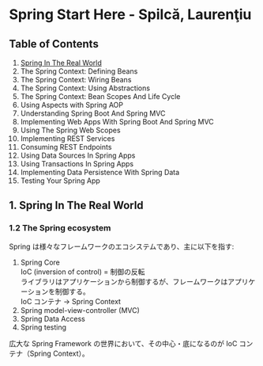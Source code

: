 # Spring Start Here - Spilcă, Laurenţiu

## Table of Contents
1. [Spring In The Real World](#1-spring-in-the-real-world)
2. The Spring Context: Defining Beans
3. The Spring Context: Wiring Beans
4. The Spring Context: Using Abstractions
5. The Spring Context: Bean Scopes And Life Cycle
6. Using Aspects with Spring AOP
7. Understanding Spring Boot And Spring MVC
8. Implementing Web Apps With Spring Boot And Spring MVC
9. Using The Spring Web Scopes
10. Implementing REST Services
11. Consuming REST Endpoints
12. Using Data Sources In Spring Apps
13. Using Transactions In Spring Apps
14. Implementing Data Persistence With Spring Data
15. Testing Your Spring App

## 1. Spring In The Real World
### 1.2 The Spring ecosystem
Spring は様々なフレームワークのエコシステムであり、主に以下を指す:
1. Spring Core  
IoC (inversion of control) = 制御の反転  
ライブラリはアプリケーションから制御するが、フレームワークはアプリケーションを制御する。  
IoC コンテナ → Spring Context
1. Spring model-view-controller (MVC)
2. Spring Data Access
3. Spring testing

広大な Spring Framework の世界において、その中心・底になるのが IoC コンテナ（Spring Context）。
